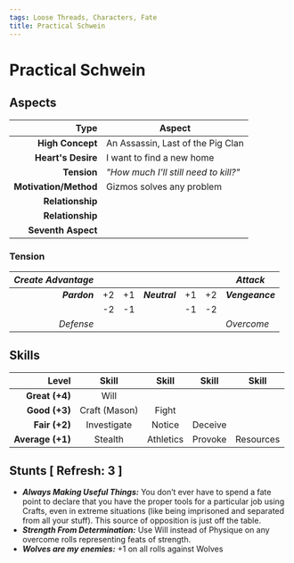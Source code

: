 ```yaml
---
tags: Loose Threads, Characters, Fate
title: Practical Schwein
---
```


# Practical Schwein

## Aspects

|              **Type** | **Aspect**                            |
|----------------------:|---------------------------------------|
|      **High Concept** | An Assassin, Last of the Pig Clan     |
|    **Heart's Desire** | I want to find a new home             |
|           **Tension** | _"How much I'll still need to kill?"_ |
| **Motivation/Method** | Gizmos solves any problem             |
|      **Relationship** |                                       |
|      **Relationship** |                                       |
|    **Seventh Aspect** |                                       |


### Tension

| _Create Advantage_ |    |    |               |    |    | _Attack_        |
|-------------------:|----|----|---------------|----|----|-----------------|
|       ***Pardon*** | +2 | +1 | ***Neutral*** | +1 | +2 | ***Vengeance*** |
|                    | -2 | -1 |               | -1 | -2 |                 |
|          _Defense_ |    |    |               |    |    | _Overcome_      |



## Skills

|        **Level** | **Skill**     | **Skill** | **Skill** | **Skill** |
|-----------------:|:-------------:|:---------:|:---------:|:---------:|
|   **Great (+4)** | Will          |           |           |           |
|    **Good (+3)** | Craft (Mason) | Fight     |           |           |
|    **Fair (+2)** | Investigate   | Notice    | Deceive   |           |
| **Average (+1)** | Stealth       | Athletics | Provoke   | Resources |


## Stunts [ Refresh: 3 ]

+ ___Always Making Useful Things:___ You don’t ever have to spend a fate point to declare that you have the proper tools for a particular job using Crafts, even in extreme situations (like being imprisoned and separated from all your stuff). This source of opposition is just off the table. 
+ ___Strength From Determination:___ Use Will instead of Physique on any overcome rolls representing feats of strength.
+ ___Wolves are my enemies:___ +1 on all rolls against Wolves

